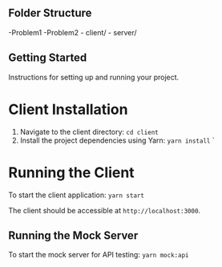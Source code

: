 ## Folder Structure
-Problem1
-Problem2
    - client/
    - server/
## Getting Started
Instructions for setting up and running your project.

# Client Installation
1. Navigate to the client directory: `cd client`
2. Install the project dependencies using Yarn: `yarn install`
`
# Running the Client
To start the client application: `yarn start`

The client should be accessible at `http://localhost:3000`.

## Running the Mock Server
To start the mock server for API testing: `yarn mock:api`
